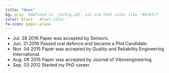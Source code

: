 ```yaml
---
title: "News"
bg: gray  #defined in _config.yml, can use html color like '#0fbfcf'
color: black   #text color
fa-icon: paper-plane
---
```


* Jul. 28 2016           Paper was accepted by Sensors.
* Jun. 21 2016           Passed oral defence and became a Phd Candidate.
* Nov. 04 2015           Paper was accepted by Quality and Reliability Engineering International.
* Aug. 06 2015           Paper was accepted by Journal of Vibroengineering.
* Sep. 03 2012           Started my PhD career.
